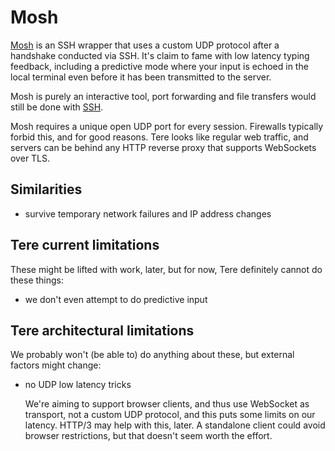 # Mosh

[Mosh](https://mosh.org/) is an SSH wrapper that uses a custom UDP protocol after a handshake conducted via SSH.
It's claim to fame with low latency typing feedback, including a predictive mode where your input is echoed in the local terminal even before it has been transmitted to the server.

Mosh is purely an interactive tool, port forwarding and file transfers would still be done with [SSH](openssh.md).

Mosh requires a unique open UDP port for every session.
Firewalls typically forbid this, and for good reasons.
Tere looks like regular web traffic, and servers can be behind any HTTP reverse proxy that supports WebSockets over TLS.

## Similarities

- survive temporary network failures and IP address changes

## Tere current limitations

These might be lifted with work, later, but for now, Tere definitely cannot do  these things:

- we don't even attempt to do predictive input

## Tere architectural limitations

We probably won't (be able to) do anything about these, but external factors might change:

- no UDP low latency tricks

  We're aiming to support browser clients, and thus use WebSocket as transport, not a custom UDP protocol, and this puts some limits on our latency.
  HTTP/3 may help with this, later.
  A standalone client could avoid browser restrictions, but that doesn't seem worth the effort.
